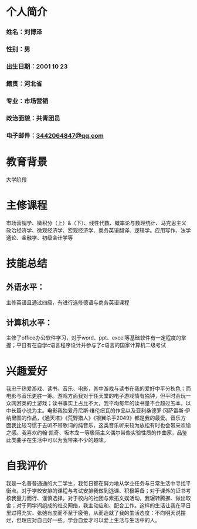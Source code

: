 # 个人简介
### 姓名：刘博泽
### 性别：男
### 出生日期：2001 10 23
### 籍贯：河北省
### 专业：市场营销
### 政治面貌：共青团员
### 电子邮件：3442064847@qq.com
# 教育背景
大学阶段
# 主修课程
市场营销学、微积分（上）&（下）、线性代数、概率论与数理统计、马克思主义政治经济学、微观经济学、宏观经济学、商务英语翻译、逻辑学。应用写作、法学通论、金融学、初级会计学等
# 技能总结
## 外语水平：
主修英语且通过四级，有进行选修德语与商务英语课程
## 计算机水平：
主修了office办公软件学习，对于word、ppt、excel等基础软件有一定程度的掌握；平日有在自学c语言程序设计并参与了c语言的国家计算机二级考试
# 兴趣爱好
我忠于热爱游戏、读书、音乐、电影，其中游戏与读书在我的爱好中平分秋色；而电影与音乐更胜一筹。游戏方面我对于任天堂的电子游戏情有独钟，但平时会玩一众网游类的土游戏；读书事实上占比不大，我平均每年的读书量不会超过五本，以中长篇小说为主。电影我独爱丹尼斯·维伦纽瓦的作品以及亚利桑德罗·冈萨雷斯·伊纳里图的作品，《通天塔》《荒野猎人》《银翼杀手2049》都是我的最爱。音乐方面我比较习惯于去听不带歌词的纯音乐，这类音乐听来较为放松有时也会带来欢愉之感。我喜欢约翰·凯奇、坂本龙一等极简主义偶尔带些实验性质的作曲家，品鉴此类曲子在生活中可以为我带来不少的趣味。
# 自我评价
我是一名普普通通的大二学生，我每日都在努力地从学业任务与日常生活中寻找平衡点。对于学校安排的课程与考试安排我做到逃课、积极筹备；对于课外的证书考核我量力而行、谨慎选择。对于校内的社团与素拓文娱活动，我辗转腾挪、做出取舍；对于同学间组成的社交网络，我主动应和、配合工作。这样的生活让我在平日里过得充实、张弛有度而不至于疲倦，从而造就了我的生活态度：不向明天说摆烂，但理应对自己好一些。学会自爱才可以爱上生活与生活中的人。

